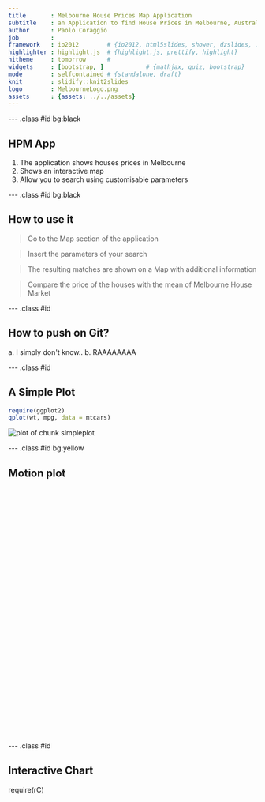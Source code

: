 ```yaml
---
title       : Melbourne House Prices Map Application
subtitle    : an Application to find House Prices in Melbourne, Australia
author      : Paolo Coraggio
job         : 
framework   : io2012        # {io2012, html5slides, shower, dzslides, ...}
highlighter : highlight.js  # {highlight.js, prettify, highlight}
hitheme     : tomorrow      # 
widgets     : [bootstrap, ]            # {mathjax, quiz, bootstrap}
mode        : selfcontained # {standalone, draft}
knit        : slidify::knit2slides
logo        : MelbourneLogo.png
assets      : {assets: ../../assets}
---
```


<style>
.title-slide {
  background-color: #FF8A00; /* #EDE0CF; ; #CA9F9D*/
}
</style>

--- .class #id bg:black

## HPM App 

1. The application shows houses prices in Melbourne
2. Shows an interactive map
3. Allow you to search using customisable parameters

--- .class #id bg:black

## How to use it

> Go to the Map section of the application

> Insert the parameters of your search

> The resulting matches are shown on a Map with additional information

> Compare the price of the houses with the mean of Melbourne House Market

--- .class #id 

## How to push on Git?


a. I simply don't know..
b. RAAAAAAAA

--- .class #id 

## A Simple Plot


```r
require(ggplot2)
qplot(wt, mpg, data = mtcars)
```

<img src="assets/fig/simpleplot-1.png" title="plot of chunk simpleplot" alt="plot of chunk simpleplot" style="display: block; margin: auto;" />

--- .class #id bg:yellow

## Motion plot

<!-- MotionChart generated in R 3.6.2 by googleVis 0.6.4 package -->
<!-- Tue Feb 11 10:09:33 2020 -->


<!-- jsHeader -->
<script type="text/javascript">
 
// jsData 
function gvisDataMotionChartID2f5439497cc0 () {
var data = new google.visualization.DataTable();
var datajson =
[
 [
"Apples",
2008,
"West",
98,
78,
20,
"2008-12-31"
],
[
"Apples",
2009,
"West",
111,
79,
32,
"2009-12-31"
],
[
"Apples",
2010,
"West",
89,
76,
13,
"2010-12-31"
],
[
"Oranges",
2008,
"East",
96,
81,
15,
"2008-12-31"
],
[
"Bananas",
2008,
"East",
85,
76,
9,
"2008-12-31"
],
[
"Oranges",
2009,
"East",
93,
80,
13,
"2009-12-31"
],
[
"Bananas",
2009,
"East",
94,
78,
16,
"2009-12-31"
],
[
"Oranges",
2010,
"East",
98,
91,
7,
"2010-12-31"
],
[
"Bananas",
2010,
"East",
81,
71,
10,
"2010-12-31"
] 
];
data.addColumn('string','Fruit');
data.addColumn('number','Year');
data.addColumn('string','Location');
data.addColumn('number','Sales');
data.addColumn('number','Expenses');
data.addColumn('number','Profit');
data.addColumn('string','Date');
data.addRows(datajson);
return(data);
}
 
// jsDrawChart
function drawChartMotionChartID2f5439497cc0() {
var data = gvisDataMotionChartID2f5439497cc0();
var options = {};
options["width"] = 600;
options["height"] = 500;
options["state"] = "";

    var chart = new google.visualization.MotionChart(
    document.getElementById('MotionChartID2f5439497cc0')
    );
    chart.draw(data,options);
    

}
  
 
// jsDisplayChart
(function() {
var pkgs = window.__gvisPackages = window.__gvisPackages || [];
var callbacks = window.__gvisCallbacks = window.__gvisCallbacks || [];
var chartid = "motionchart";
  
// Manually see if chartid is in pkgs (not all browsers support Array.indexOf)
var i, newPackage = true;
for (i = 0; newPackage && i < pkgs.length; i++) {
if (pkgs[i] === chartid)
newPackage = false;
}
if (newPackage)
  pkgs.push(chartid);
  
// Add the drawChart function to the global list of callbacks
callbacks.push(drawChartMotionChartID2f5439497cc0);
})();
function displayChartMotionChartID2f5439497cc0() {
  var pkgs = window.__gvisPackages = window.__gvisPackages || [];
  var callbacks = window.__gvisCallbacks = window.__gvisCallbacks || [];
  window.clearTimeout(window.__gvisLoad);
  // The timeout is set to 100 because otherwise the container div we are
  // targeting might not be part of the document yet
  window.__gvisLoad = setTimeout(function() {
  var pkgCount = pkgs.length;
  google.load("visualization", "1", { packages:pkgs, callback: function() {
  if (pkgCount != pkgs.length) {
  // Race condition where another setTimeout call snuck in after us; if
  // that call added a package, we must not shift its callback
  return;
}
while (callbacks.length > 0)
callbacks.shift()();
} });
}, 100);
}
 
// jsFooter
</script>
 
<!-- jsChart -->  
<script type="text/javascript" src="https://www.google.com/jsapi?callback=displayChartMotionChartID2f5439497cc0"></script>
 
<!-- divChart -->
  
<div id="MotionChartID2f5439497cc0" 
  style="width: 600; height: 500;">
</div>


--- .class #id 

## Interactive Chart

require(rC)
